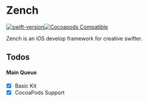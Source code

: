 # Zench

[![swift-version](https://img.shields.io/badge/swift-4.2-orange.svg)](https://swift.org/blog/swift-4-2-released/)[![Cocoapods Compatible](https://img.shields.io/cocoapods/v/zench.svg?style=flat)](https://cocoapods.org/pods/zench)

Zench is an iOS develop framework for creative swifter.

## Todos

#### Main Queue

- [x] Basic Kit
- [x] CocoaPods Support